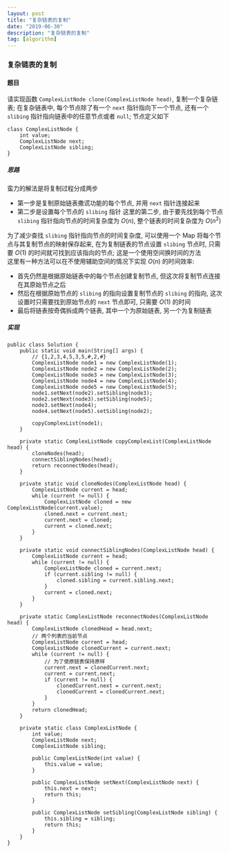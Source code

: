 ```yaml
---
layout: post
title: "复杂链表的复制"
date: "2019-06-30"
description: "复杂链表的复制"
tag: [algorithm]
---
```


### 复杂链表的复制

#### 题目
请实现函数 `ComplexListNode clone(ComplexListNode head)`, 复制一个复杂链表; 在复杂链表中, 每个节点除了有一个 `next` 指针指向下一个节点, 还有一个 `slibing` 指针指向链表中的任意节点或者 `null`; 节点定义如下
```
class ComplexListNode {
    int value;
    ComplexListNode next;
    ComplexListNode sibling;
}
```

##### 思路
蛮力的解法是将复制过程分成两步
- 第一步是复制原始链表撒谎功能的每个节点, 并用 `next` 指针连接起来
- 第二步是设置每个节点的 `slibing` 指针
这里的第二步, 由于要先找到每个节点 `slibing` 指针指向节点的时间复杂度为 $O(n)$, 整个链表的时间复杂度为 $O(n^2)$  

为了减少查找 `slibing` 指针指向节点的时间复杂度, 可以使用一个 Map 将每个节点与其复制节点的映射保存起来, 在为复制链表的节点设置 `slibing` 节点时, 只需要 $O(1)$ 的时间就可找到应该指向的节点; 这是一个使用空间换时间的方法  
这里有一种方法可以在不使用辅助空间的情况下实现 $O(n)$ 的时间效率:
- 首先仍然是根据原始链表中的每个节点创建复制节点, 但这次将复制节点连接在其原始节点之后
- 然后在根据原始节点的 `slibing` 的指向设置复制节点的 `slibing` 的指向, 这次设置时只需要找到原始节点的 `next` 节点即可, 只需要 $O(1)$ 的时间
- 最后将链表按奇偶拆成两个链表, 其中一个为原始链表, 另一个为复制链表

##### 实现
```
public class Solution {
    public static void main(String[] args) {
        // {1,2,3,4,5,3,5,#,2,#}
        ComplexListNode node1 = new ComplexListNode(1);
        ComplexListNode node2 = new ComplexListNode(2);
        ComplexListNode node3 = new ComplexListNode(3);
        ComplexListNode node4 = new ComplexListNode(4);
        ComplexListNode node5 = new ComplexListNode(5);
        node1.setNext(node2).setSibling(node3);
        node2.setNext(node3).setSibling(node5);
        node3.setNext(node4);
        node4.setNext(node5).setSibling(node2);

        copyComplexList(node1);
    }

    private static ComplexListNode copyComplexList(ComplexListNode head) {
        cloneNodes(head);
        connectSiblingNodes(head);
        return reconnectNodes(head);
    }

    private static void cloneNodes(ComplexListNode head) {
        ComplexListNode current = head;
        while (current != null) {
            ComplexListNode cloned = new ComplexListNode(current.value);
            cloned.next = current.next;
            current.next = cloned;
            current = cloned.next;
        }
    }

    private static void connectSiblingNodes(ComplexListNode head) {
        ComplexListNode current = head;
        while (current != null) {
            ComplexListNode cloned = current.next;
            if (current.sibling != null) {
                cloned.sibling = current.sibling.next;
            }
            current = cloned.next;
        }
    }

    private static ComplexListNode reconnectNodes(ComplexListNode head) {
        ComplexListNode clonedHead = head.next;
        // 两个列表的当前节点
        ComplexListNode current = head;
        ComplexListNode clonedCurrent = current.next;
        while (current != null) {
            // 为了使原链表保持原样
            current.next = clonedCurrent.next;
            current = current.next;
            if (current != null) {
                clonedCurrent.next = current.next;
                clonedCurrent = clonedCurrent.next;
            }
        }
        return clonedHead;
    }

    private static class ComplexListNode {
        int value;
        ComplexListNode next;
        ComplexListNode sibling;

        public ComplexListNode(int value) {
            this.value = value;
        }

        public ComplexListNode setNext(ComplexListNode next) {
            this.next = next;
            return this;
        }

        public ComplexListNode setSibling(ComplexListNode sibling) {
            this.sibling = sibling;
            return this;
        }
    }
}
```
